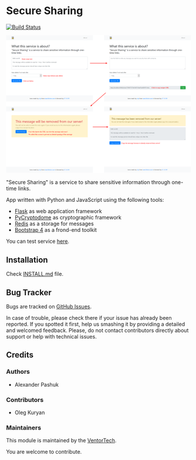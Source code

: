 # Secure Sharing

[![Build Status](https://travis-ci.com/ventor-tech/secure-sharing.svg?branch=master)](https://travis-ci.com/ventor-tech/secure-sharing)

<a href="/docs/images/screenshots.png"><img src="docs/images/screenshots.png"></a>

"Secure Sharing" is a service to share sensitive information through one-time links.

App written with Python and JavaScript using the following tools:
* [Flask](https://palletsprojects.com/p/flask/) as web application framework
* [PyCryptodome](https://pycryptodome.readthedocs.io/en/latest/index.html) as cryptographic framework
* [Redis](https://redis.io/) as a storage for messages
* [Bootstrap 4](https://getbootstrap.com/) as a frond-end toolkit

You can test service [here](https://share.ventor.tech).

## Installation

Check [INSTALL.md](INSTALL.md) file.

## Bug Tracker

Bugs are tracked on [GitHub Issues](https://github.com/ventor-tech/secure-sharing/issues).

In case of trouble, please check there if your issue has already been reported.
If you spotted it first, help us smashing it by providing a detailed and welcomed
feedback. Please, do not contact contributors directly about support or help
with technical issues.

## Credits

### Authors

* Alexander Pashuk

### Contributors

* Oleg Kuryan

### Maintainers

This module is maintained by the [VentorTech](https://ventor.tech).

You are welcome to contribute.
